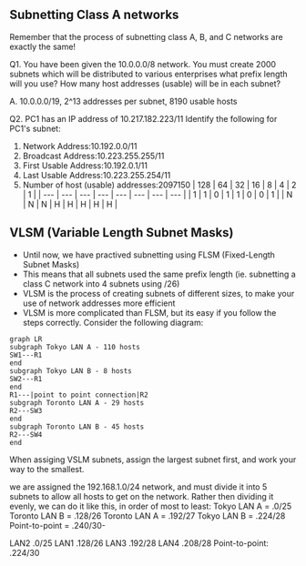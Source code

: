 ## Subnetting Class A networks

Remember that the process of subnetting class A, B, and C networks are exactly the same!

Q1. You have been given the 10.0.0.0/8 network. You must create 2000 subnets which will be distributed to various enterprises
what prefix length will you use?
How many host addresses (usable) will be in each subnet?

A. 10.0.0.0/19, 2^13 addresses per subnet, 8190 usable hosts

Q2. PC1 has an IP address of 10.217.182.223/11
Identify the following for PC1's subnet:
1) Network Address:10.192.0.0/11
2) Broadcast Address:10.223.255.255/11
3) First Usable Address:10.192.0.1/11
4) Last Usable Address:10.223.255.254/11
5) Number of host (usable) addresses:2097150
| 128 | 64  | 32  | 16  | 8   | 4   | 2   | 1   |
| --- | --- | --- | --- | --- | --- | --- | --- |
| 1   | 1   | 0   | 1   | 1   | 0   | 0   | 1   |
| N   | N   | N   | H   | H   | H   | H   | H   |
## VLSM (Variable Length Subnet Masks)
- Until now, we have practived subnetting using FLSM (Fixed-Length Subnet Masks)
- This means that all subnets used the same prefix length (ie. subnetting a class C network into 4 subnets using /26)
- VLSM is the process of creating subnets of different sizes, to make your use of network addresses more efficient
- VLSM is more complicated than FLSM, but its easy if you follow the steps correctly.
Consider the following diagram:
```mermaid
graph LR
subgraph Tokyo LAN A - 110 hosts
SW1---R1
end
subgraph Tokyo LAN B - 8 hosts
SW2---R1
end
R1---|point to point connection|R2
subgraph Toronto LAN A - 29 hosts
R2---SW3
end
subgraph Toronto LAN B - 45 hosts
R2---SW4
end
```
When assiging VSLM subnets, assign the largest subnet first, and work your way to the smallest. 

we are assigned the 192.168.1.0/24 network, and must divide it into 5 subnets to allow all hosts to get on the network. Rather then dividing it evenly, we can do it like this, in order of most to least:
Tokyo LAN A = .0/25
Toronto LAN B = .128/26
Toronto LAN A = .192/27
Tokyo LAN B = .224/28
Point-to-point = .240/30-

LAN2 .0/25
LAN1 .128/26
LAN3 .192/28
LAN4 .208/28
Point-to-point: .224/30